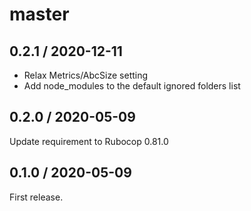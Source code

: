 # master

## 0.2.1 / 2020-12-11

* Relax Metrics/AbcSize setting
* Add node_modules to the default ignored folders list

## 0.2.0 / 2020-05-09

Update requirement to Rubocop 0.81.0

## 0.1.0 / 2020-05-09

First release.
